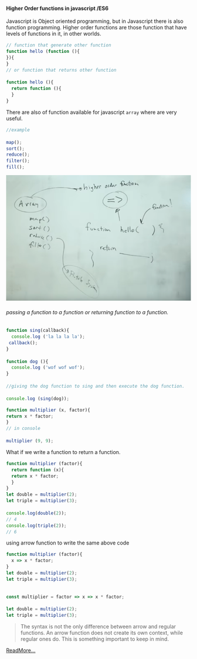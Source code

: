 #### Higher Order functions in javascript /ES6

Javascript is Object oriented programming, but in Javascript there is also function programming.
Higher order functions are those function that have levels of functions in it, in other worlds.

```javascript 
// function that generate other function
function hello (function (){
}){
}
// or function that returns other function

function hello (){
  return function (){
  }
}
```
There are also of function available for javascript `array` where are very useful.
```javascript 
//example

map();
sort();
reduce();
filter();
fill();
``` 
![Pic](higherOrderFunction.jpg)
###### passing a function to a function or returning function to a function.

```javascript 
function sing(callback){
  console.log ('la la la la');
 callback();
}

function dog (){
  console.log ('wof wof wof');
}

//giving the dog function to sing and then execute the dog function.

console.log (sing(dog));
```
```javascript 
function multiplier (x, factor){
return x * factor;
}
// in console

multiplier (9, 9);
```
What if we write a function to return a function.
```javascript
function multiplier (factor){
  return function (x){
  return x * factor;
  }
}
let double = multiplier(2);
let triple = multiplier(3);

console.log(double(2));
// 4
console.log(triple(2));
// 6
```
using arrow function to write the same above code

```javascript 
function multiplier (factor){
  x => x * factor;
}
let double = multiplier(2);
let triple = multiplier(3);
```
```javascript 

const multiplier = factor => x => x * factor;

let double = multiplier(2);
let triple = multiplier(3);

```


> The syntax is not the only difference between arrow and regular functions. An arrow function does not create its own context, while regular ones do. This is something important to keep in mind.

[ReadMore...](https://www.youtube.com/watch?v=H4awPsyugS0&list=PLRqwX-V7Uu6YgpA3Oht-7B4NBQwFVe3pr&index=5)